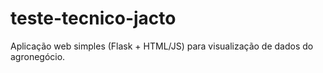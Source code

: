 # teste-tecnico-jacto
Aplicação web simples (Flask + HTML/JS) para visualização de dados do agronegócio.
